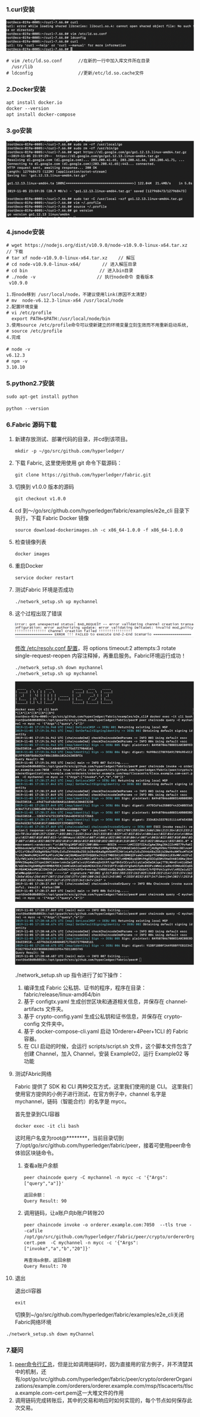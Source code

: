### 1.curl安装

![image-20191105232729034](pic/image-20191105232729034.png)



```
# vim /etc/ld.so.conf      //在新的一行中加入库文件所在目录
  /usr/lib  
# ldconfig                 //更新/etc/ld.so.cache文件
```

### 2.Docker安装

```
apt install docker.io
docker --version
apt install docker-compose
```

### 3.go安装

![image-20191106000153385](pic/image-20191106000153385.png)

### 4.jsnode安装

```
# wget https://nodejs.org/dist/v10.9.0/node-v10.9.0-linux-x64.tar.xz  // 下载
# tar xf node-v10.9.0-linux-x64.tar.xz    // 解压
# cd node-v10.9.0-linux-x64/        // 进入解压目录
# cd bin                           // 进入bin目录
# ./node -v                       // 执行node命令 查看版本
 v10.9.0

```

```
1.将node移到 /usr/local/node，不建议使用link(原因不太清楚)
# mv  node-v6.12.3-linux-x64 /usr/local/node
2.配置环境变量
# vi /etc/profile
  export PATH=$PATH:/usr/local/node/bin
3.使用source /etc/profile命令可以使新建立的环境变量立刻生效而不用重新启动系统,
# source /etc/profile
4.完成

# node -v
v6.12.3
# npm -v
3.10.10
```

### 5.python2.7安装

```
sudo apt-get install python

python --version
```

### 6.Fabric 源码下载

1. 新建存放测试、部署代码的目录，并cd到该项目。

   ```
   mkdir -p ~/go/src/github.com/hyperledger/
   ```

2. 下载 Fabric, 这里使用使用 git 命令下载源码：

   ```
   git clone https://github.com/hyperledger/fabric.git
   ```

3. 切换到 v1.0.0 版本的源码

   ```
   git checkout v1.0.0
   ```

4. cd 到～/go/src/github.com/hyperledger/fabric/examples/e2e_cli 目录下执行，下载 Fabric Docker 镜像

   ```
   source download-dockerimages.sh -c x86_64-1.0.0 -f x86_64-1.0.0
   ```

5. 检查镜像列表

   ```
   docker images
   ```

6. 重启Docker

   ```
   service docker restart
   ```

7. 测试Fabric 环境是否成功

   ```
   ./network_setup.sh up mychannel
   ```

8. 这个过程出现了错误

   ![](pic/image-20191107160433498.png)

   [修改 /etc/resolv.conf 配置](https://www.cnblogs.com/chenfool/p/8353425.html)，将 options timeout:2 attempts:3 rotate single-request-reopen 内容注释掉，再重启服务。Fabric环境运行成功！

   ```
   ./network_setup.sh down mychannel
   ./network_setup.sh up mychannel
   ```

   ![image-20191106012119007](pic/image-20191106012119007.png)

   

   ![image-20191106012134469](pic/image-20191106012134469.png)

   ./network_setup.sh up 指令进行了如下操作：

   1. 编译生成 Fabric 公私钥、证书的程序，程序在目录：fabric/release/linux-amd64/bin
   2. 基于 configtx.yaml 生成创世区块和通道相关信息，并保存在 channel-artifacts 文件夹。
   3. 基于 crypto-config.yaml 生成公私钥和证书信息，并保存在 crypto-config 文件夹中。
   4. 基于 docker-compose-cli.yaml 启动 1Orderer+4Peer+1CLI 的 Fabric 容器。
   5. 在 CLI 启动的时候，会运行 scripts/script.sh 文件，这个脚本文件包含了创建 Channel，加入 Channel，安装 Example02，运行 Example02 等功能

9. 测试FAbric网络

   Fabric 提供了 SDK 和 CLI 两种交互方式，这里我们使用的是 CLI。
   这里我们使用官方提供的小例子进行测试，在官方例子中，channel 名字是 mychannel，链码（智能合约）的名字是 mycc。

   首先登录到CLI容器

   ```
   docker exec -it cli bash
   ```

   这时用户名变为root@********，当前目录切到了/opt/go/src/github.com/hyperledger/fabric/peer，接着可使用peer命令体验区块链命令。

   1. 查看a账户余额

      ```
      peer chaincode query -C mychannel -n mycc -c '{"Args":["query","a"]}'
      ```

      ```
      返回余额：
      Query Result: 90
      ```

   2. 调用链码，让a账户向b账户转账20

      ```
      peer chaincode invoke -o orderer.example.com:7050  --tls true --cafile /opt/go/src/github.com/hyperledger/fabric/peer/crypto/ordererOrganizations/example.com/orderers/orderer.example.com/msp/tlscacerts/tlsca.example.com-cert.pem  -C mychannel -n mycc -c '{"Args":["invoke","a","b","20"]}'
      ```

      ```
      再查询a余额，返回余额
      Query Result: 70
      ```

10. 退出

    退出cli容器

    ```
    exit
    ```

    切换到~/go/src/github.com/hyperledger/fabric/examples/e2e_cli关闭Fabric网络环境

```
./network_setup.sh down myChannel
```

### 7.疑问

1. [peer命令行汇总](http://cw.hubwiz.com/card/c/fabric-command-manual/1/1/1/)，但是比如调用链码时，因为直接用的官方例子，并不清楚其中的机制，还有/opt/go/src/github.com/hyperledger/fabric/peer/crypto/ordererOrganizations/example.com/orderers/orderer.example.com/msp/tlscacerts/tlsca.example.com-cert.pem这一大堆文件的作用
2. 调用链码完成转账后，其中的交易和响应时如何实现的，每个节点如何保存此次交易。